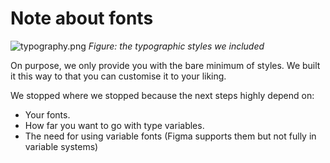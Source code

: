 # Note about fonts

![typography.png](/typography.png)
_Figure: the typographic styles we included_

On purpose, we only provide you with the bare minimum of styles. We built it this way to that you can customise it to your liking.

We stopped where we stopped because the next steps highly depend on:

* Your fonts.
* How far you want to go with type variables.
* The need for using variable fonts (Figma supports them but not fully in variable systems)